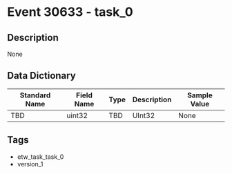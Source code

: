 # Event 30633 - task_0

## Description
None

## Data Dictionary
|Standard Name|Field Name|Type|Description|Sample Value|
|---|---|---|---|---|
|TBD|uint32|TBD|UInt32|None|None|

## Tags
* etw_task_task_0
* version_1